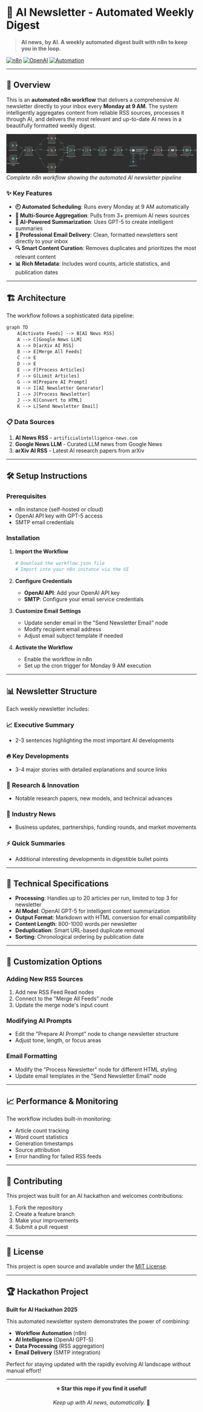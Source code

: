 # 🤖 AI Newsletter - Automated Weekly Digest

> **AI news, by AI. A weekly automated digest built with n8n to keep you in the loop.**

[![n8n](https://img.shields.io/badge/n8n-workflow-blue?style=for-the-badge&logo=n8n)](https://n8n.io/)
[![OpenAI](https://img.shields.io/badge/OpenAI-GPT--5-green?style=for-the-badge&logo=openai)](https://openai.com/)
[![Automation](https://img.shields.io/badge/Automation-Weekly-orange?style=for-the-badge)](https://github.com)

---

## 🚀 Overview

This is an **automated n8n workflow** that delivers a comprehensive AI newsletter directly to your inbox every **Monday at 9 AM**. The system intelligently aggregates content from reliable RSS sources, processes it through AI, and delivers the most relevant and up-to-date AI news in a beautifully formatted weekly digest.

![AI Newsletter n8n Workflow](screenshot.png)
*Complete n8n workflow showing the automated AI newsletter pipeline*

### ✨ Key Features

- **🕘 Automated Scheduling**: Runs every Monday at 9 AM automatically
- **📰 Multi-Source Aggregation**: Pulls from 3+ premium AI news sources
- **🧠 AI-Powered Summarization**: Uses GPT-5 to create intelligent summaries
- **📧 Professional Email Delivery**: Clean, formatted newsletters sent directly to your inbox
- **🔍 Smart Content Curation**: Removes duplicates and prioritizes the most relevant content
- **📊 Rich Metadata**: Includes word counts, article statistics, and publication dates

---

## 🏗️ Architecture

The workflow follows a sophisticated data pipeline:

```mermaid
graph TD
    A[Activate Feeds] --> B[AI News RSS]
    A --> C[Google News LLM]
    A --> D[arXiv AI RSS]
    B --> E[Merge All Feeds]
    C --> E
    D --> E
    E --> F[Process Articles]
    F --> G[Limit Articles]
    G --> H[Prepare AI Prompt]
    H --> I[AI Newsletter Generator]
    I --> J[Process Newsletter]
    J --> K[Convert to HTML]
    K --> L[Send Newsletter Email]
```

### 📋 Data Sources

1. **AI News RSS** - `artificialintelligence-news.com`
2. **Google News LLM** - Curated LLM news from Google News
3. **arXiv AI RSS** - Latest AI research papers from arXiv

---

## 🛠️ Setup Instructions

### Prerequisites

- n8n instance (self-hosted or cloud)
- OpenAI API key with GPT-5 access
- SMTP email credentials

### Installation

1. **Import the Workflow**
   ```bash
   # Download the workflow.json file
   # Import into your n8n instance via the UI
   ```

2. **Configure Credentials**
   - **OpenAI API**: Add your OpenAI API key
   - **SMTP**: Configure your email service credentials

3. **Customize Email Settings**
   - Update sender email in the "Send Newsletter Email" node
   - Modify recipient email address
   - Adjust email subject template if needed

4. **Activate the Workflow**
   - Enable the workflow in n8n
   - Set up the cron trigger for Monday 9 AM execution

---

## 📊 Newsletter Structure

Each weekly newsletter includes:

### 📈 **Executive Summary**
- 2-3 sentences highlighting the most important AI developments

### 🔥 **Key Developments**
- 3-4 major stories with detailed explanations and source links

### 🔬 **Research & Innovation**
- Notable research papers, new models, and technical advances

### 🏢 **Industry News**
- Business updates, partnerships, funding rounds, and market movements

### ⚡ **Quick Summaries**
- Additional interesting developments in digestible bullet points

---

## 🎯 Technical Specifications

- **Processing**: Handles up to 20 articles per run, limited to top 3 for newsletter
- **AI Model**: OpenAI GPT-5 for intelligent content summarization
- **Output Format**: Markdown with HTML conversion for email compatibility
- **Content Length**: 800-1000 words per newsletter
- **Deduplication**: Smart URL-based duplicate removal
- **Sorting**: Chronological ordering by publication date

---

## 🔧 Customization Options

### Adding New RSS Sources
1. Add new RSS Feed Read nodes
2. Connect to the "Merge All Feeds" node
3. Update the merge node's input count

### Modifying AI Prompts
- Edit the "Prepare AI Prompt" node to change newsletter structure
- Adjust tone, length, or focus areas

### Email Formatting
- Modify the "Process Newsletter" node for different HTML styling
- Update email templates in the "Send Newsletter Email" node

---

## 📈 Performance & Monitoring

The workflow includes built-in monitoring:
- Article count tracking
- Word count statistics
- Generation timestamps
- Source attribution
- Error handling for failed RSS feeds

---

## 🤝 Contributing

This project was built for an AI hackathon and welcomes contributions:

1. Fork the repository
2. Create a feature branch
3. Make your improvements
4. Submit a pull request

---

## 📄 License

This project is open source and available under the [MIT License](LICENSE).

---

## 🏆 Hackathon Project

**Built for AI Hackathon 2025**

This automated newsletter system demonstrates the power of combining:
- **Workflow Automation** (n8n)
- **AI Intelligence** (OpenAI GPT-5)
- **Data Processing** (RSS aggregation)
- **Email Delivery** (SMTP integration)

Perfect for staying updated with the rapidly evolving AI landscape without manual effort!

---

<div align="center">

**⭐ Star this repo if you find it useful!**

*Keep up with AI news, automatically.* 🚀

</div>
